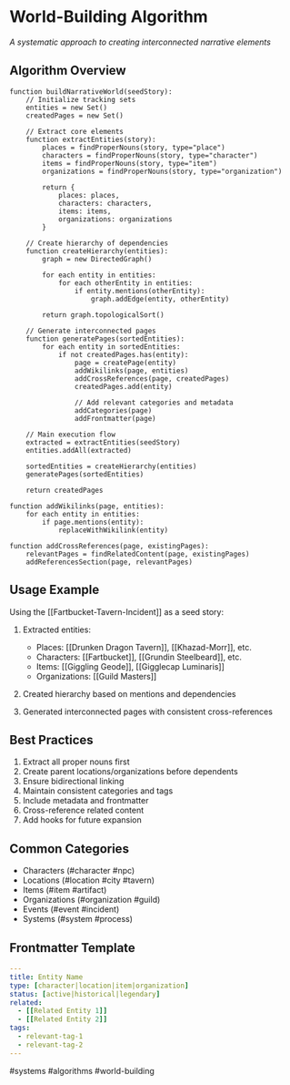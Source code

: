 # World-Building Algorithm
*A systematic approach to creating interconnected narrative elements*

## Algorithm Overview
```pseudocode
function buildNarrativeWorld(seedStory):
    // Initialize tracking sets
    entities = new Set()
    createdPages = new Set()
    
    // Extract core elements
    function extractEntities(story):
        places = findProperNouns(story, type="place")
        characters = findProperNouns(story, type="character")
        items = findProperNouns(story, type="item")
        organizations = findProperNouns(story, type="organization")
        
        return {
            places: places,
            characters: characters,
            items: items,
            organizations: organizations
        }
    
    // Create hierarchy of dependencies
    function createHierarchy(entities):
        graph = new DirectedGraph()
        
        for each entity in entities:
            for each otherEntity in entities:
                if entity.mentions(otherEntity):
                    graph.addEdge(entity, otherEntity)
        
        return graph.topologicalSort()
    
    // Generate interconnected pages
    function generatePages(sortedEntities):
        for each entity in sortedEntities:
            if not createdPages.has(entity):
                page = createPage(entity)
                addWikilinks(page, entities)
                addCrossReferences(page, createdPages)
                createdPages.add(entity)
                
                // Add relevant categories and metadata
                addCategories(page)
                addFrontmatter(page)
    
    // Main execution flow
    extracted = extractEntities(seedStory)
    entities.addAll(extracted)
    
    sortedEntities = createHierarchy(entities)
    generatePages(sortedEntities)
    
    return createdPages

function addWikilinks(page, entities):
    for each entity in entities:
        if page.mentions(entity):
            replaceWithWikilink(entity)

function addCrossReferences(page, existingPages):
    relevantPages = findRelatedContent(page, existingPages)
    addReferencesSection(page, relevantPages)
```

## Usage Example
Using the [[Fartbucket-Tavern-Incident]] as a seed story:

1. Extracted entities:
   - Places: [[Drunken Dragon Tavern]], [[Khazad-Morr]], etc.
   - Characters: [[Fartbucket]], [[Grundin Steelbeard]], etc.
   - Items: [[Giggling Geode]], [[Gigglecap Luminaris]]
   - Organizations: [[Guild Masters]]

2. Created hierarchy based on mentions and dependencies

3. Generated interconnected pages with consistent cross-references

## Best Practices
1. Extract all proper nouns first
2. Create parent locations/organizations before dependents
3. Ensure bidirectional linking
4. Maintain consistent categories and tags
5. Include metadata and frontmatter
6. Cross-reference related content
7. Add hooks for future expansion

## Common Categories
- Characters (#character #npc)
- Locations (#location #city #tavern)
- Items (#item #artifact)
- Organizations (#organization #guild)
- Events (#event #incident)
- Systems (#system #process)

## Frontmatter Template
```yaml
---
title: Entity Name
type: [character|location|item|organization]
status: [active|historical|legendary]
related:
  - [[Related Entity 1]]
  - [[Related Entity 2]]
tags:
  - relevant-tag-1
  - relevant-tag-2
---
```

#systems #algorithms #world-building